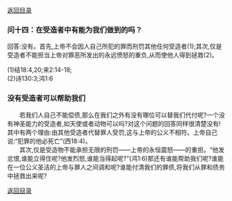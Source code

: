 [返回目录](000.md)
### **问十四：在受造者中有能为我们做到的吗？**
<p>
回答:没有。首先,上帝不会因人自己所犯的罪而刑罚其他任何受造者(1);其次,仅是受造者不能担当上帝对罪恶所发出的永远愤怒的重负,从而使他人得到拯救(2)。
</p>
(1)结18:4,20;来2:14-18;<br/>
(2)诗130:3;鸿1:6<br/>

### **没有受造者可以帮助我们**
<p>
　　若我们人自己不能偿债,那么在我们之外有没有哪位可以替我们代付呢?一个没有神圣能力的受造者,如天使或者动物可以吗?对这个问题的回答同样很清楚没有!其中有两个理由:由其他受造者代替罪人受罚,这与上帝的公义不相符。上帝自己说:“犯罪的他必死亡”(西18:4)。<br/>
　　其次,仅是受造物不能承担无限的刑罚——上帝的永恒震怒——的重担。“他发忿恨,谁能立得住呢?他发烈怒,谁能当得起呢?”(鸿1:6)那还有谁能帮助我们呢?谁能在一位公义圣洁的上帝与罪人之间调和呢?谁能付清我们的罪债,将我们从罪和债务中拯救出来呢?<br/>
<p>

[返回目录](000.md)